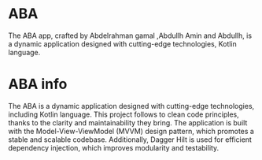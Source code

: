 # ABA
The ABA  app, crafted by Abdelrahman gamal ,Abdullh Amin and Abdullh, is a dynamic application designed with cutting-edge technologies, Kotlin language.
# ABA info
The ABA is a dynamic application designed with cutting-edge technologies, including Kotlin language. This project follows to clean code principles, thanks to the clarity and maintainability they bring. The application is built with the Model-View-ViewModel (MVVM) design pattern, which promotes a stable and scalable codebase. Additionally, Dagger Hilt is used for efficient dependency injection, which improves modularity and testability.
